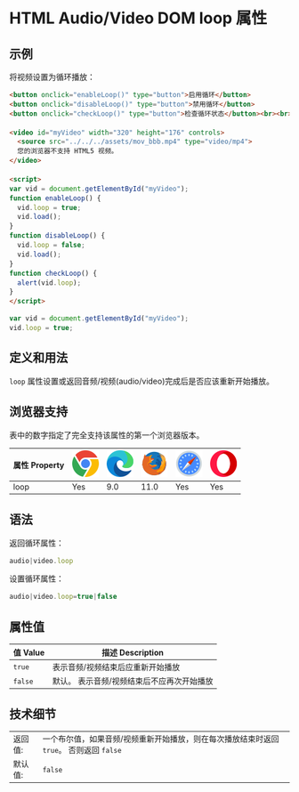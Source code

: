 HTML Audio/Video DOM loop 属性
===

## 示例

将视频设置为循环播放：

```html idoc:preview:iframe
<button onclick="enableLoop()" type="button">启用循环</button>
<button onclick="disableLoop()" type="button">禁用循环</button>
<button onclick="checkLoop()" type="button">检查循环状态</button><br><br>

<video id="myVideo" width="320" height="176" controls>
  <source src="../../../assets/mov_bbb.mp4" type="video/mp4">
  您的浏览器不支持 HTML5 视频。
</video>

<script>
var vid = document.getElementById("myVideo");
function enableLoop() { 
  vid.loop = true;
  vid.load();
}
function disableLoop() { 
  vid.loop = false;
  vid.load();
}
function checkLoop() { 
  alert(vid.loop);
}
</script>
```

```js
var vid = document.getElementById("myVideo");
vid.loop = true;
```

## 定义和用法

`loop` 属性设置或返回音频/视频(audio/video)完成后是否应该重新开始播放。

## 浏览器支持

表中的数字指定了完全支持该属性的第一个浏览器版本。

| 属性 Property | ![chrome][1] | ![edge][2] | ![firefox][3] | ![safari][4] | ![opera][5] |
| -------- | --- | --- | --- | --- | --- |
| loop     | Yes | 9.0 | 11.0 | Yes | Yes |
<!--rehype:style=width: 100%; display: inline-table;-->

## 语法

返回循环属性：

```js
audio|video.loop
```

设置循环属性：

```js
audio|video.loop=true|false
```

## 属性值

| 值 Value | 描述 Description |
| ----- | ----- |
| `true`  | 表示音频/视频结束后应重新开始播放 |
| `false` | 默认。 表示音频/视频结束后不应再次开始播放 |
<!--rehype:style=width: 100%; display: inline-table;-->

## 技术细节

|  |  |
| ----- | ----- |
| 返回值:  | 一个布尔值，如果音频/视频重新开始播放，则在每次播放结束时返回 `true`。 否则返回 `false` |
| 默认值: | `false` |
<!--rehype:style=width: 100%; display: inline-table;-->

[1]: ../../../assets/chrome.svg
[2]: ../../../assets/edge.svg
[3]: ../../../assets/firefox.svg
[4]: ../../../assets/safari.svg
[5]: ../../../assets/opera.svg


